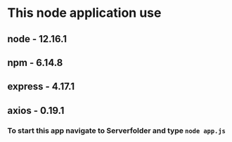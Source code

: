 # This node application use
## node - 12.16.1
## npm - 6.14.8
## express - 4.17.1 
## axios - 0.19.1


### To start this app navigate to Serverfolder and type `node app.js`
